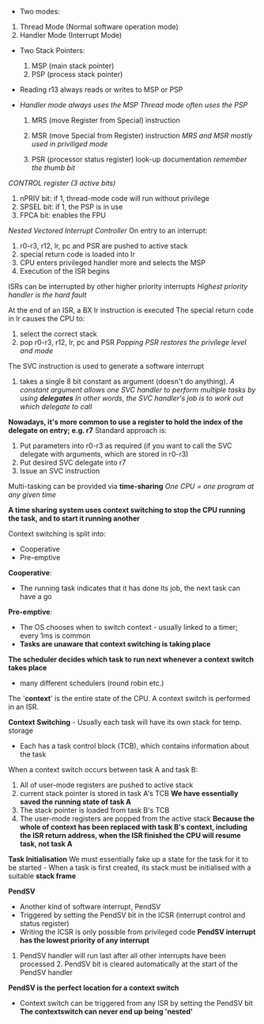 ﻿-   Two modes:

1.  Thread Mode (Normal software operation mode)
2.  Handler Mode (Interrupt Mode)

-   Two Stack Pointers:

    1.  MSP (main stack pointer)
    2.  PSP (process stack pointer)

-   Reading r13 always reads or writes to MSP or PSP
-   *Handler mode  always uses the MSP* *Thread mode often uses the PSP*

    1.  MRS (move Register from Special) instruction

    2.  MSR (move Special from Register) instruction *MRS and MSR mostly
        used in priviliged mode*

    3.  PSR (processor status register) look-up documentation *remember
        the thumb bit*

*CONTROL register (3 active bits)* 
1. nPRIV bit: if 1, thread-mode code will run without privilege 
2. SPSEL bit: if 1, the PSP is in use 
3. FPCA bit: enables the FPU

*Nested Vectored Interrupt Controller* 
On entry to an interrupt: 
1. r0-r3, r12, lr, pc and PSR are pushed to active stack
2. special return code is loaded into lr 
3. CPU enters privileged handler more and selects the MSP  
4. Execution of the ISR begins

ISRs can be interrupted by other higher priority interrupts *Highest
priority handler is the hard fault*

At the end of an ISR, a BX lr instruction is executed The special return
code in lr causes the CPU to: 
1. select the correct stack 
2. pop r0-r3, r12, lr, pc and PSR *Popping PSR restores the privilege level and mode*

The SVC instruction is used to generate a software interrupt 
1. takes a single 8 bit constant as argument (doesn't do anything). 
*A constant argument allows one SVC handler to perform multiple tasks by using
**delegates*** 
*In other words, the SVC handler's job is to work out
which delegate to call*

**Nowadays, it's more common to use a register to hold the index of the
delegate on entry; e.g. r7** 
Standard approach is: 
1. Put parameters
into r0-r3 as required (if you want to call the SVC delegate with
arguments, which are stored in r0-r3) 
2. Put desired SVC delegate into
r7 
3. Issue an SVC instruction

Multi-tasking can be provided via **time-sharing** 
*One CPU = one program at any given time*

**A time sharing system uses context switching to stop the CPU running
the task, and to start it running another**

Context switching is split into: 
- Cooperative 
- Pre-emptive

**Cooperative**: 
- The running task indicates that it has done its job,
the next task can have a go
 
**Pre-emptive**: 
- The OS chooses when to switch context - usually linked to a timer; every 1ms is common 
- **Tasks are unaware that context switching is taking place**

**The scheduler decides which task to run next whenever a context switch
takes place** 
- many different schedulers (round robin etc.)

The '**context**' is the entire state of the CPU. A context switch is
performed in an ISR.

**Context Switching** - Usually each task will have its own stack for
temp. storage 
- Each has a task control block (TCB), which contains
information about the task

When a context switch occurs between task A and task B: 
1. All of user-mode registers are pushed to active stack 
2. current stack pointer is stored in task A's TCB 
**We have essentially saved the running
state of task A** 
3. The stack pointer is loaded from task B's TCB 
4. The user-mode registers are popped from the active stack 
**Because the whole of context has been replaced with task B's context, including the
ISR return address, when the ISR finished the CPU will resume task, not
task A**

**Task Initialisation** 
We must essentially fake up a state for the task for it to be started - When a task is first created, its stack must be initialised with a suitable **stack frame**

**PendSV** 
- Another kind of software interrupt, PendSV 
- Triggered by setting the PendSV bit in the ICSR (interrupt control and status
register) 
- Writing the ICSR is only possible from privileged code
**PendSV interrupt has the lowest priority of any interrupt** 
1. PendSV handler will run last after all other interrupts have been processed 2.
PendSV bit is cleared automatically at the start of the PendSV handler

**PendSV is the perfect location for a context switch** 
- Context switch can be triggered from any ISR by setting the PendSV bit 
**The contextswitch can never end up being 'nested'**
